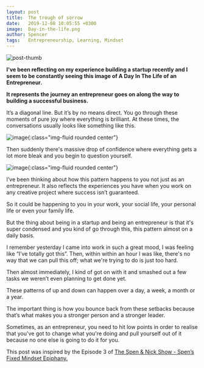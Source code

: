 ```yaml
---
layout: post
title:  The trough of sorrow
date:   2019-12-08 10:05:55 +0300
image:  Day-in-the-life.png
author: Spencer
tags:   Entrepreneurship, Learning, Mindset
---
```


![post-thumb]({{site.baseurl}}/assets/images/blog/day-in-the-life-big.png)



**I've been reflecting on my experience building a startup recently and I seem to be constantly seeing this image of A Day In The Life of an Entrepreneur.**

**It represents the journey an entrepreneur goes on along the way to building a successful business.**


It’s a diagonal line. But it’s by no means direct. You go through these moments of pure joy where everything is brilliant. At these times, the conversations usually looks like something like this.

![image]({{site.baseurl}}/assets/images/blog/blog-5/text-1.png){:class="img-fluid rounded center"}

Then suddenly there's massive drop of confidence where everything gets a lot more bleak and you begin to question yourself.

![image]({{site.baseurl}}/assets/images/blog/blog-5/text-2.png){:class="img-fluid rounded center"}

I’ve been thinking about how this pattern happens to you not just as an entrepreneur. It also reflects the experiences you have when you work on any creative project where success isn’t guaranteed. 

So it could be happening to you in your work, your social life, your personal life or even your family life.

But the thing about being in a startup and being an entrepreneur is that it's super condensed and you kind of go through this, this pattern almost on a daily basis. 

I remember yesterday I came into work in such a great mood, I was feeling like “I’ve totally got this”. Then, within within an hour I was like, there's no way that we can pull this off; what we're trying to do is just too hard.

Then almost immediately, I kind of got on with it and smashed out a few tasks we weren’t even planning to get done yet.

These patterns of up and down can happen over a day, a week, a month or a year. 

The important thing is how you bounce back from these setbacks because that’s what makes you a stronger person and a stronger leader.

Sometimes, as an entrepreneur, you need to hit low points in order to realise that you've got to change what you're doing and pull yourself out of it because no one else is going to do it for you.


This post was inspired by the Episode 3 of [The Spen & Nick Show - Spen’s Fixed Mindset Epiphany.](https://anchor.fm/spenandnick "Podcast")
